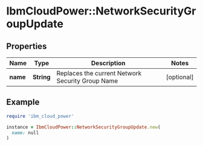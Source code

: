 # IbmCloudPower::NetworkSecurityGroupUpdate

## Properties

| Name | Type | Description | Notes |
| ---- | ---- | ----------- | ----- |
| **name** | **String** | Replaces the current Network Security Group Name | [optional] |

## Example

```ruby
require 'ibm_cloud_power'

instance = IbmCloudPower::NetworkSecurityGroupUpdate.new(
  name: null
)
```


